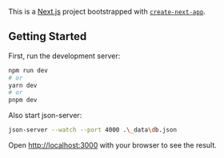 This is a [Next.js](https://nextjs.org/) project bootstrapped with [`create-next-app`](https://github.com/vercel/next.js/tree/canary/packages/create-next-app).

## Getting Started

First, run the development server:

```bash
npm run dev
# or
yarn dev
# or
pnpm dev
```

Also start json-server:

```bash
json-server --watch --port 4000 .\_data\db.json
```

Open [http://localhost:3000](http://localhost:3000) with your browser to see the result.